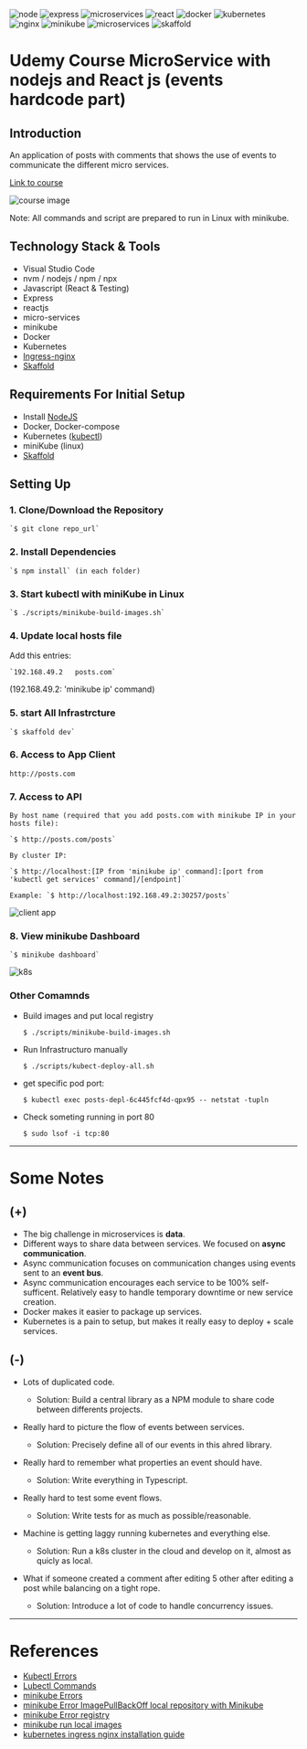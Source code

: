 ![node](https://img.shields.io/badge/node.js-informational?style=flat&logo=node.js&logoColor=white&color=6aa6f8)
![express](https://img.shields.io/badge/express-informational?style=flat&logo=express&logoColor=white&color=6aa6f8)
![microservices](https://img.shields.io/badge/microservices-informational?style=flat&logo=microservices&logoColor=white&color=6aa6f8)
![react](https://img.shields.io/badge/react-informational?style=flat&logo=react&logoColor=white&color=6aa6f8)
![docker](https://img.shields.io/badge/docker-informational?style=flat&logo=docker&logoColor=white&color=6aa6f8)
![kubernetes](https://img.shields.io/badge/kubernetes-informational?style=flat&logo=kubernetes&logoColor=white&color=6aa6f8)
![nginx](https://img.shields.io/badge/nginx-informational?style=flat&logo=nginx&logoColor=white&color=6aa6f8)
![minikube](https://img.shields.io/badge/minikube-informational?style=flat&logo=minikube&logoColor=white&color=6aa6f8)
![microservices](https://img.shields.io/badge/microservices-informational?style=flat&logo=microservices&logoColor=white&color=6aa6f8)
![skaffold](https://img.shields.io/badge/skaffold-informational?style=flat&logo=skaffold&logoColor=white&color=6aa6f8)

# Udemy Course MicroService with nodejs and React js (events hardcode part)

## Introduction

An application of posts with comments that shows the use of events to communicate the different micro services.

[Link to course](https://www.udemy.com/course/microservices-with-node-js-and-react/)

![course image](./.doc/images/course.png)

Note: All commands and script are prepared to run in Linux with minikube.

## Technology Stack & Tools

- Visual Studio Code
- nvm / nodejs / npm / npx
- Javascript (React & Testing)
- Express
- reactjs
- micro-services
- minikube
- Docker
- Kubernetes
- [Ingress-nginx](https://github.com/kubernetes/ingress-nginx)
- [Skaffold](https://skaffold.dev/)

## Requirements For Initial Setup

- Install [NodeJS](https://nodejs.org/)
- Docker, Docker-compose
- Kubernetes ([kubectl](https://kubernetes.io/docs/tasks/tools/install-kubectl-linux/))
- miniKube (linux)
- [Skaffold](https://skaffold.dev/)

## Setting Up

### 1. Clone/Download the Repository
  
    `$ git clone repo_url`

### 2. Install Dependencies
  
    `$ npm install` (in each folder)

### 3. Start kubectl with miniKube in Linux

    `$ ./scripts/minikube-build-images.sh`

### 4. Update local hosts file

  Add this entries:

    `192.168.49.2   posts.com`

  (192.168.49.2: 'minikube ip' command)

### 5. start All Infrastrcture

    `$ skaffold dev`

### 6. Access to App Client

    http://posts.com

### 7. Access to API

    By host name (required that you add posts.com with minikube IP in your hosts file): 

    `$ http://posts.com/posts` 

    By cluster IP:

    `$ http://localhost:[IP from 'minikube ip' command]:[port from 'kubectl get services' command]/[endpoint]`

    Example: `$ http://localhost:192.168.49.2:30257/posts`



  ![client app](./.doc/images/app.png)

### 8. View minikube Dashboard

    `$ minikube dashboard` 

  ![k8s](./.doc/images/k8s.png)


### Other Comamnds

  - Build images and put local registry

    `$ ./scripts/minikube-build-images.sh`

  - Run Infrastructuro manually

    `$ ./scripts/kubect-deploy-all.sh`

  - get specific pod port:

    `$ kubectl exec posts-depl-6c445fcf4d-qpx95 -- netstat -tupln`

  - Check someting running in port 80

    
    `$ sudo lsof -i tcp:80`

---


# Some Notes

## (+)

- The big challenge in microservices is **data**.
- Different ways to share data between services. We focused on **async communication**.
- Async communication focuses on communication changes using events sent to an **event bus**.
- Async communication encourages each service to be 100% self-sufficent. Relatively easy to handle temporary downtime or new service creation.
- Docker makes it easier to package up services.
- Kubernetes is a pain to setup, but makes it really easy to deploy + scale services.

## (-)

- Lots of duplicated code.
    * Solution: Build a central library as a NPM module to share code between differents projects.

- Really hard to picture the flow of events between services.
    * Solution: Precisely define all of our events in this ahred library.

- Really hard to remember what properties an event should have.
    * Solution: Write everything in Typescript.

- Really hard to test some event flows.
    * Solution: Write tests for as much as possible/reasonable.

- Machine is getting laggy running kubernetes and everything else.
    * Solution: Run a k8s cluster in the cloud and develop on it, almost as quicly as local.

- What if someone created a comment after editing 5 other after editing a post while balancing on a tight rope.
    * Solution: Introduce a lot of code to handle concurrency issues.

---

# References

- [Kubectl Errors](./.doc/knowErrors/kubectl-errors.md)
- [Lubectl Commands](./.doc/kubectl-commands.md)
- [minikube Errors](https://stackoverflow.com/questions/60556096/unable-to-get-clusterip-service-url-from-minikube)
- [minikube Error ImagePullBackOff local repository with Minikube](https://stackoverflow.com/questions/38979231/imagepullbackoff-local-repository-with-minikube)
- [minikube Error registry](https://stackoverflow.com/questions/74493358/docker-manifest-unknown-from-local-docker-registry)
- [minikube run local images](https://stackoverflow.com/questions/42564058/how-to-use-local-docker-images-with-minikube)
- [kubernetes ingress nginx installation guide](https://kubernetes.github.io/ingress-nginx/deploy/)